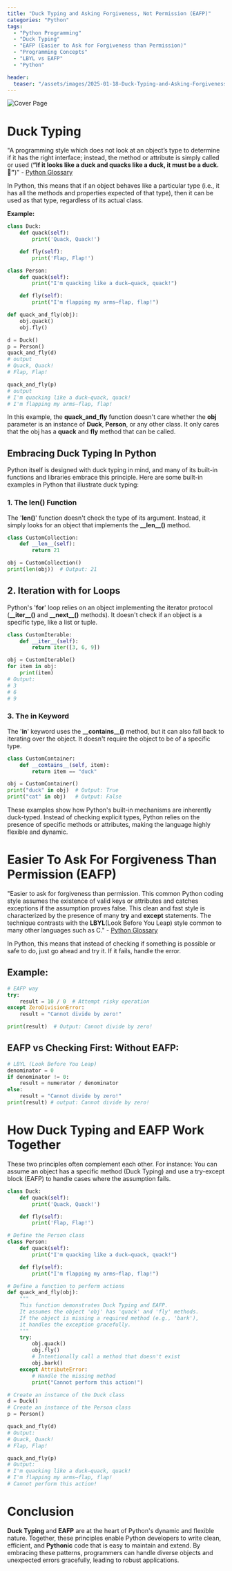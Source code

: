 ```yaml
---
title: "Duck Typing and Asking Forgiveness, Not Permission (EAFP)"
categories: "Python"
tags:
  - "Python Programming"
  - "Duck Typing"
  - "EAFP (Easier to Ask for Forgiveness than Permission)"
  - "Programming Concepts"
  - "LBYL vs EAFP"
  - "Python"

header:
  teaser: "/assets/images/2025-01-18-Duck-Typing-and-Asking-Forgiveness-Not-Permission(EAFP)/teaser.webp"
---
```


![Cover Page](</assets/images/2025-01-18-Duck-Typing-and-Asking-Forgiveness-Not-Permission(EAFP)/cover.webp>)

# Duck Typing

"A programming style which does not look at an object’s type to determine if it has the right interface; instead, the method or attribute is simply called or used (**“If it looks like a duck and quacks like a duck, it must be a duck.🦆”**)" - [Python Glossary](https://docs.python.org/3/glossary.html#term-duck-typing)

In Python, this means that if an object behaves like a particular type (i.e., it has all the methods and properties expected of that type), then it can be used as that type, regardless of its actual class.

**Example:**

```python
class Duck:
    def quack(self):
        print('Quack, Quack!')

    def fly(self):
        print('Flap, Flap!')

class Person:
    def quack(self):
        print("I'm quacking like a duck—quack, quack!")

    def fly(self):
        print("I'm flapping my arms—flap, flap!")

def quack_and_fly(obj):
    obj.quack()
    obj.fly()

d = Duck()
p = Person()
quack_and_fly(d)
# output
# Quack, Quack!
# Flap, Flap!

quack_and_fly(p)
# output
# I'm quacking like a duck—quack, quack!
# I'm flapping my arms—flap, flap!
```

In this example, the **quack_and_fly** function doesn't care whether the **obj** parameter is an instance of **Duck**, **Person**, or any other class. It only cares that the obj has a **quack** and **fly** method that can be called.

## Embracing Duck Typing In Python

Python itself is designed with duck typing in mind, and many of its built-in functions and libraries embrace this principle. Here are some built-in examples in Python that illustrate duck typing:

### 1. The len() Function

The '**len()**' function doesn't check the type of its argument. Instead, it simply looks for an object that implements the **\_\_len\_\_()** method.

```python
class CustomCollection:
    def __len__(self):
        return 21

obj = CustomCollection()
print(len(obj))  # Output: 21
```

## 2. Iteration with for Loops

Python's '**for**' loop relies on an object implementing the iterator protocol (**\_\_iter\_\_()** and **\_\_next\_\_()** methods). It doesn't check if an object is a specific type, like a list or tuple.

```python
class CustomIterable:
    def __iter__(self):
        return iter([3, 6, 9])

obj = CustomIterable()
for item in obj:
    print(item)
# Output:
# 3
# 6
# 9
```

### 3. The in Keyword

The '**in**' keyword uses the **\_\_contains\_\_()** method, but it can also fall back to iterating over the object. It doesn't require the object to be of a specific type.

```python
class CustomContainer:
    def __contains__(self, item):
        return item == "duck"

obj = CustomContainer()
print("duck" in obj)  # Output: True
print("cat" in obj)   # Output: False

```

These examples show how Python's built-in mechanisms are inherently duck-typed. Instead of checking explicit types, Python relies on the presence of specific methods or attributes, making the language highly flexible and dynamic.

# Easier To Ask For Forgiveness Than Permission (EAFP)

"Easier to ask for forgiveness than permission. This common Python coding style assumes the existence of valid keys or attributes and catches exceptions if the assumption proves false. This clean and fast style is characterized by the presence of many **try** and **except** statements. The technique contrasts with the **LBYL**(Look Before You Leap) style common to many other languages such as C." - [Python Glossary](https://docs.python.org/3/glossary.html#term-EAFP)

In Python, this means that instead of checking if something is possible or safe to do, just go ahead and try it. If it fails, handle the error.

## Example:

```python
# EAFP way
try:
    result = 10 / 0  # Attempt risky operation
except ZeroDivisionError:
    result = "Cannot divide by zero!"

print(result)  # Output: Cannot divide by zero!

```

## EAFP vs Checking First: Without EAFP:

```python
# LBYL (Look Before You Leap)
denominator = 0
if denominator != 0:
    result = numerator / denominator
else:
    result = "Cannot divide by zero!"
print(result) # output: Cannot divide by zero!
```

# How Duck Typing and EAFP Work Together

These two principles often complement each other. For instance:
You can assume an object has a specific method (Duck Typing) and use a try-except block (EAFP) to handle cases where the assumption fails.

```python
class Duck:
    def quack(self):
        print('Quack, Quack!')

    def fly(self):
        print('Flap, Flap!')

# Define the Person class
class Person:
    def quack(self):
        print("I'm quacking like a duck—quack, quack!")

    def fly(self):
        print("I'm flapping my arms—flap, flap!")

# Define a function to perform actions
def quack_and_fly(obj):
    """
    This function demonstrates Duck Typing and EAFP.
    It assumes the object 'obj' has 'quack' and 'fly' methods.
    If the object is missing a required method (e.g., 'bark'),
    it handles the exception gracefully.
    """
    try:
        obj.quack()
        obj.fly()
        # Intentionally call a method that doesn't exist
        obj.bark()
    except AttributeError:
        # Handle the missing method
        print("Cannot perform this action!")

# Create an instance of the Duck class
d = Duck()
# Create an instance of the Person class
p = Person()

quack_and_fly(d)
# Output:
# Quack, Quack!
# Flap, Flap!

quack_and_fly(p)
# Output:
# I'm quacking like a duck—quack, quack!
# I'm flapping my arms—flap, flap!
# Cannot perform this action!

```

# Conclusion

**Duck Typing** and **EAFP** are at the heart of Python's dynamic and flexible nature.
Together, these principles enable Python developers to write clean, efficient, and **Pythonic** code that is easy to maintain and extend. By embracing these patterns, programmers can handle diverse objects and unexpected errors gracefully, leading to robust applications.
